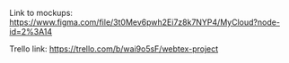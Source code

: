 Link to mockups: https://www.figma.com/file/3t0Mev6pwh2Ei7z8k7NYP4/MyCloud?node-id=2%3A14

Trello link: https://trello.com/b/wai9o5sF/webtex-project

